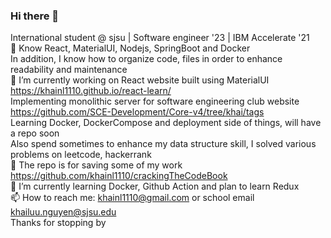 ### Hi there 👋

<!--
**khainl1110/khainl1110** is a ✨ _special_ ✨ repository because its `README.md` (this file) appears on your GitHub profile.

Here are some ideas to get you started:

- 🔭 I’m currently working on ...
- 🌱 I’m currently learning ...
- 👯 I’m looking to collaborate on ...
- 🤔 I’m looking for help with ...
- 💬 Ask me about ...
- 📫 How to reach me: ...
- 😄 Pronouns: ...
- ⚡ Fun fact: ...
--> 
International student @ sjsu | Software engineer '23 | IBM Accelerate '21  
💪 Know React, MaterialUI, Nodejs, SpringBoot and Docker  
    In addition, I know how to organize code, files in order to enhance readability and maintenance  
🔭 I’m currently working on React website built using MaterialUI https://khainl1110.github.io/react-learn/  
    Implementing monolithic server for software engineering club website https://github.com/SCE-Development/Core-v4/tree/khai/tags  
    Learning Docker, DockerCompose and deployment side of things, will have a repo soon  
    Also spend sometimes to enhance my data structure skill, I solved various problems on leetcode, hackerrank  
📙 The repo is for saving some of my work https://github.com/khainl1110/crackingTheCodeBook  
🌱 I’m currently learning Docker, Github Action and plan to learn Redux  
📫 How to reach me: khainl1110@gmail.com or school email khailuu.nguyen@sjsu.edu  
Thanks for stopping by
